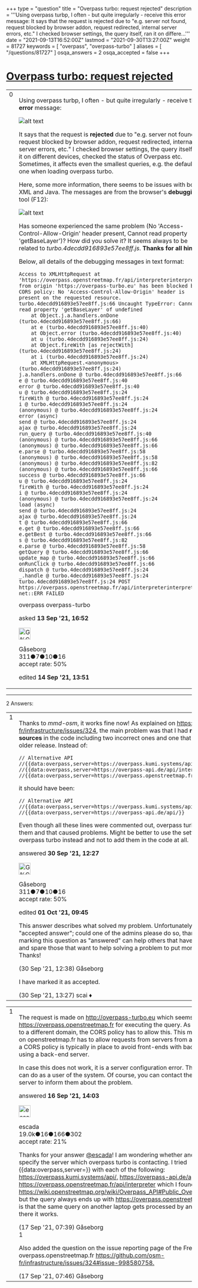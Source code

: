 +++
type = "question"
title = "Overpass turbo: request rejected"
description = '''Using overpass turbp, I often - but quite irregularly - receive this error message:  It says that the request is rejected due to &quot;e.g. server not found, request blocked by browser addon, request redirected, internal server errors, etc.&quot; I checked browser settings, the query itself, ran it on differe...'''
date = "2021-09-13T16:52:00Z"
lastmod = "2021-09-30T13:27:00Z"
weight = 81727
keywords = [ "overpass", "overpass-turbo" ]
aliases = [ "/questions/81727" ]
osqa_answers = 2
osqa_accepted = false
+++

<div class="headNormal">

# [Overpass turbo: request rejected](/questions/81727/overpass-turbo-request-rejected)

</div>

<div id="main-body">

<div id="askform">

<table id="question-table" style="width:100%;">
<colgroup>
<col style="width: 50%" />
<col style="width: 50%" />
</colgroup>
<tbody>
<tr>
<td style="width: 30px; vertical-align: top"><div class="vote-buttons">
<span id="post-81727-upvote" class="ajax-command post-vote up" rel="nofollow" title="I like this post (click again to cancel)"> </span>
<div id="post-81727-score" class="post-score" title="current number of votes">
0
</div>
<span id="post-81727-downvote" class="ajax-command post-vote down" rel="nofollow" title="I dont like this post (click again to cancel)"> </span> <span id="favorite-mark" class="ajax-command favorite-mark" rel="nofollow" title="mark/unmark this question as favorite (click again to cancel)"> </span>
<div id="favorite-count" class="favorite-count">
&#10;</div>
</div></td>
<td><div id="item-right">
<div class="question-body">
<p>Using overpass turbp, I often - but quite irregularly - receive this <strong>error</strong> message:</p>
<p><img src="/upfiles/err.jpg" alt="alt text" /></p>
<p>It says that the request is <strong>rejected</strong> due to "e.g. server not found, request blocked by browser addon, request redirected, internal server errors, etc." I checked browser settings, the query itself, ran it on different devices, checked the status of Overpass etc. Sometimes, it affects even the smallest queries, e.g. the default one when loading overpass turbo.</p>
<p>Here, some more information, there seems to be issues with both XML and Java. The messages are from the browser's <strong>debugging</strong> tool (F12):</p>
<p><img src="/upfiles/err2.jpg" alt="alt text" /></p>
<p>Has someone experienced the same problem (No 'Access-Control-Allow-Origin' header present, Cannot read property 'getBaseLayer')? How did you solve it? It seems always to be related to <em>turbo.4decdd916893e57ee8ff.js</em>. <strong>Thanks for all hints!</strong></p>
<p>Below, all details of the debugging messages in text format:</p>
<pre><code>Access to XMLHttpRequest at &#39;https://overpass.openstreetmap.fr/api/interpreterinterpreter&#39; from origin &#39;https://overpass-turbo.eu&#39; has been blocked by CORS policy: No &#39;Access-Control-Allow-Origin&#39; header is present on the requested resource.
turbo.4decdd916893e57ee8ff.js:66 Uncaught TypeError: Cannot read property &#39;getBaseLayer&#39; of undefined
    at Object.j.a.handlers.onDone (turbo.4decdd916893e57ee8ff.js:66)
    at e (turbo.4decdd916893e57ee8ff.js:40)
    at Object.error (turbo.4decdd916893e57ee8ff.js:40)
    at u (turbo.4decdd916893e57ee8ff.js:24)
    at Object.fireWith [as rejectWith] (turbo.4decdd916893e57ee8ff.js:24)
    at i (turbo.4decdd916893e57ee8ff.js:24)
    at XMLHttpRequest.&lt;anonymous&gt; (turbo.4decdd916893e57ee8ff.js:24)
j.a.handlers.onDone @ turbo.4decdd916893e57ee8ff.js:66
e @ turbo.4decdd916893e57ee8ff.js:40
error @ turbo.4decdd916893e57ee8ff.js:40
u @ turbo.4decdd916893e57ee8ff.js:24
fireWith @ turbo.4decdd916893e57ee8ff.js:24
i @ turbo.4decdd916893e57ee8ff.js:24
(anonymous) @ turbo.4decdd916893e57ee8ff.js:24
error (async)
send @ turbo.4decdd916893e57ee8ff.js:24
ajax @ turbo.4decdd916893e57ee8ff.js:24
run_query @ turbo.4decdd916893e57ee8ff.js:40
(anonymous) @ turbo.4decdd916893e57ee8ff.js:66
(anonymous) @ turbo.4decdd916893e57ee8ff.js:66
e.parse @ turbo.4decdd916893e57ee8ff.js:58
(anonymous) @ turbo.4decdd916893e57ee8ff.js:58
(anonymous) @ turbo.4decdd916893e57ee8ff.js:82
(anonymous) @ turbo.4decdd916893e57ee8ff.js:66
success @ turbo.4decdd916893e57ee8ff.js:66
u @ turbo.4decdd916893e57ee8ff.js:24
fireWith @ turbo.4decdd916893e57ee8ff.js:24
i @ turbo.4decdd916893e57ee8ff.js:24
(anonymous) @ turbo.4decdd916893e57ee8ff.js:24
load (async)
send @ turbo.4decdd916893e57ee8ff.js:24
ajax @ turbo.4decdd916893e57ee8ff.js:24
t @ turbo.4decdd916893e57ee8ff.js:66
e.get @ turbo.4decdd916893e57ee8ff.js:66
e.getBest @ turbo.4decdd916893e57ee8ff.js:66
s @ turbo.4decdd916893e57ee8ff.js:82
e.parse @ turbo.4decdd916893e57ee8ff.js:58
getQuery @ turbo.4decdd916893e57ee8ff.js:66
update_map @ turbo.4decdd916893e57ee8ff.js:66
onRunClick @ turbo.4decdd916893e57ee8ff.js:66
dispatch @ turbo.4decdd916893e57ee8ff.js:24
_.handle @ turbo.4decdd916893e57ee8ff.js:24
turbo.4decdd916893e57ee8ff.js:24 POST https://overpass.openstreetmap.fr/api/interpreterinterpreter net::ERR_FAILED</code></pre>
</div>
<div id="question-tags" class="tags-container tags">
<span class="post-tag tag-link-overpass" rel="tag" title="see questions tagged &#39;overpass&#39;">overpass</span> <span class="post-tag tag-link-overpass-turbo" rel="tag" title="see questions tagged &#39;overpass-turbo&#39;">overpass-turbo</span>
</div>
<div id="question-controls" class="post-controls">
&#10;</div>
<div class="post-update-info-container">
<div class="post-update-info post-update-info-user">
<p>asked <strong>13 Sep '21, 16:52</strong></p>
<img src="https://secure.gravatar.com/avatar/ffb12f7c2548687764b2de9e4562d2d9?s=32&amp;d=identicon&amp;r=g" class="gravatar" width="32" height="32" alt="G%C3%A5seborg&#39;s gravatar image" />
<p><span>Gåseborg</span><br />
<span class="score" title="311 reputation points">311</span><span title="7 badges"><span class="badge1">●</span><span class="badgecount">7</span></span><span title="10 badges"><span class="silver">●</span><span class="badgecount">10</span></span><span title="16 badges"><span class="bronze">●</span><span class="badgecount">16</span></span><br />
<span class="accept_rate" title="Rate of the user&#39;s accepted answers">accept rate:</span> <span title="Gåseborg has 4 accepted answers">50%</span></p>
</img>
</div>
<div class="post-update-info post-update-info-edited">
<p><span> edited <strong>14 Sep '21, 13:51</strong> </span></p>
</div>
</div>
<div id="comments-container-81727" class="comments-container">
&#10;</div>
<div id="comment-tools-81727" class="comment-tools">
&#10;</div>
<div class="clear">
&#10;</div>
<div id="comment-81727-form-container" class="comment-form-container">
&#10;</div>
<div class="clear">
&#10;</div>
</div></td>
</tr>
</tbody>
</table>

------------------------------------------------------------------------

<div class="tabBar">

<span id="sort-top"></span>

<div class="headQuestions">

2 Answers:

</div>

</div>

<span id="82004"></span>

<div id="answer-container-82004" class="answer accepted-answer answered-by-owner">

<table style="width:100%;">
<colgroup>
<col style="width: 50%" />
<col style="width: 50%" />
</colgroup>
<tbody>
<tr>
<td style="width: 30px; vertical-align: top"><div class="vote-buttons">
<span id="post-82004-upvote" class="ajax-command post-vote up" rel="nofollow" title="I like this post (click again to cancel)"> </span>
<div id="post-82004-score" class="post-score" title="current number of votes">
1
</div>
<span id="post-82004-downvote" class="ajax-command post-vote down" rel="nofollow" title="I dont like this post (click again to cancel)"> </span> <span class="accept-answer on" rel="nofollow" title="scai has selected this answer as the correct answer"> </span>
</div></td>
<td><div class="item-right">
<div class="answer-body">
<p>Thanks to <em>mmd-osm</em>, it works fine now! As explained on <a href="https://github.com/osm-fr/infrastructure/issues/324">https://github.com/osm-fr/infrastructure/issues/324</a>, the main problem was that I had <strong>multiple data sources</strong> in the code including two incorrect ones and one that is running on an older release. Instead of:</p>
<pre><code>// Alternative API
//{{data:overpass,server=https://overpass.kumi.systems/api/}}
//{{data:overpass,server=https://overpass-api.de/api/interpreter}}
//{{data:overpass,server=https://overpass.openstreetmap.fr/api/interpreter}}</code></pre>
<p>it should have been:</p>
<pre><code>// Alternative API
//{{data:overpass,server=https://overpass.kumi.systems/api/}}
//{{data:overpass,server=https://overpass-api.de/api/}}</code></pre>
<p>Even though all these lines were commented out, overpass turbo still works with them and that caused problems. Might be better to use the settings menu of overpass turbo instead and not to add them in the code at all.</p>
</div>
<div class="answer-controls post-controls">
&#10;</div>
<div class="post-update-info-container">
<div class="post-update-info post-update-info-user">
<p>answered <strong>30 Sep '21, 12:27</strong></p>
<img src="https://secure.gravatar.com/avatar/ffb12f7c2548687764b2de9e4562d2d9?s=32&amp;d=identicon&amp;r=g" class="gravatar" width="32" height="32" alt="G%C3%A5seborg&#39;s gravatar image" />
<p><span>Gåseborg</span><br />
<span class="score" title="311 reputation points">311</span><span title="7 badges"><span class="badge1">●</span><span class="badgecount">7</span></span><span title="10 badges"><span class="silver">●</span><span class="badgecount">10</span></span><span title="16 badges"><span class="bronze">●</span><span class="badgecount">16</span></span><br />
<span class="accept_rate" title="Rate of the user&#39;s accepted answers">accept rate:</span> <span title="Gåseborg has 4 accepted answers">50%</span></p>
</img>
</div>
<div class="post-update-info post-update-info-edited">
<p><span> edited <strong>01 Oct '21, 09:45</strong> </span></p>
</div>
</div>
<div id="comments-container-82004" class="comments-container">
<span id="82005"></span>
<div id="comment-82005" class="comment">
<div id="post-82005-score" class="comment-score">
&#10;</div>
<div class="comment-text">
<p>This answer describes what solved my problem. Unfortunately, I cannot mark it as "accepted answer"; could one of the admins please do so, thanks! I hope that marking this question as "answered" can help others that have the same problem and spare those that want to help solving a problem to put more time on this one. Thanks!</p>
</div>
<div id="comment-82005-info" class="comment-info">
<span class="comment-age">(30 Sep '21, 12:38)</span> <span class="comment-user userinfo">Gåseborg</span>
</div>
</div>
<span id="82010"></span>
<div id="comment-82010" class="comment">
<div id="post-82010-score" class="comment-score">
&#10;</div>
<div class="comment-text">
<p>I have marked it as accepted.</p>
</div>
<div id="comment-82010-info" class="comment-info">
<span class="comment-age">(30 Sep '21, 13:27)</span> <span class="comment-user userinfo">scai ♦</span>
</div>
</div>
</div>
<div id="comment-tools-82004" class="comment-tools">
&#10;</div>
<div class="clear">
&#10;</div>
<div id="comment-82004-form-container" class="comment-form-container">
&#10;</div>
<div class="clear">
&#10;</div>
</div></td>
</tr>
</tbody>
</table>

</div>

<span id="81779"></span>

<div id="answer-container-81779" class="answer">

<table style="width:100%;">
<colgroup>
<col style="width: 50%" />
<col style="width: 50%" />
</colgroup>
<tbody>
<tr>
<td style="width: 30px; vertical-align: top"><div class="vote-buttons">
<span id="post-81779-upvote" class="ajax-command post-vote up" rel="nofollow" title="I like this post (click again to cancel)"> </span>
<div id="post-81779-score" class="post-score" title="current number of votes">
1
</div>
<span id="post-81779-downvote" class="ajax-command post-vote down" rel="nofollow" title="I dont like this post (click again to cancel)"> </span>
</div></td>
<td><div class="item-right">
<div class="answer-body">
<p>The request is made on <a href="http://overpass-turbo.eu">http://overpass-turbo.eu</a> which seems to contact <a href="https://overpass.openstreetmap.fr">https://overpass.openstreetmap.fr</a> for executing the query. As both servers belong to a different domain, the CORS policy has to allow this. This means that the server on openstreetmap.fr has to allow requests from servers from another domain. Such a CORS policy is typically in place to avoid front-ends with bad intentions from using a back-end server.</p>
<p>In case this does not work, it is a server configuration error. There is nothing you can do as a user of the system. Of course, you can contact the maintainers of that server to inform them about the problem.</p>
</div>
<div class="answer-controls post-controls">
&#10;</div>
<div class="post-update-info-container">
<div class="post-update-info post-update-info-user">
<p>answered <strong>16 Sep '21, 14:03</strong></p>
<img src="https://secure.gravatar.com/avatar/813a136afe7d4c95fd5bccdd78705e0e?s=32&amp;d=identicon&amp;r=g" class="gravatar" width="32" height="32" alt="escada&#39;s gravatar image" />
<p><span>escada</span><br />
<span class="score" title="19043 reputation points"><span>19.0k</span></span><span title="16 badges"><span class="badge1">●</span><span class="badgecount">16</span></span><span title="166 badges"><span class="silver">●</span><span class="badgecount">166</span></span><span title="302 badges"><span class="bronze">●</span><span class="badgecount">302</span></span><br />
<span class="accept_rate" title="Rate of the user&#39;s accepted answers">accept rate:</span> <span title="escada has 97 accepted answers">21%</span></p>
</div>
</div>
<div id="comments-container-81779" class="comments-container">
<span id="81787"></span>
<div id="comment-81787" class="comment">
<div id="post-81787-score" class="comment-score">
&#10;</div>
<div class="comment-text">
<p>Thanks for your answer <a href="https://help.openstreetmap.org/users/5390/escada"></a><a href="https://help.openstreetmap.org/users/5390/escada">@escada</a>! I am wondering whether and how one can specify the server which overpass turbo is contacting. I tried {{data:overpass,server=}} with each of the following: <a href="https://overpass.kumi.systems/api/,">https://overpass.kumi.systems/api/,</a> <a href="https://overpass-api.de/api/interpreter,">https://overpass-api.de/api/interpreter,</a> <a href="https://overpass.openstreetmap.fr/api/interpreter">https://overpass.openstreetmap.fr/api/interpreter</a> which I found on <a href="https://wiki.openstreetmap.org/wiki/Overpass_API#Public_Overpass_API_instances,">https://wiki.openstreetmap.org/wiki/Overpass_API#Public_Overpass_API_instances,</a> but the query always ends up with <a href="https://overpass.openstreetmap.fr/.">https://overpass.openstreetmap.fr/.</a> Funny thing is that the same query on another laptop gets processed by another server and there it works.</p>
</div>
<div id="comment-81787-info" class="comment-info">
<span class="comment-age">(17 Sep '21, 07:39)</span> <span class="comment-user userinfo">Gåseborg</span>
</div>
</div>
<span id="81788"></span>
<div id="comment-81788" class="comment">
<div id="post-81788-score" class="comment-score">
1
</div>
<div class="comment-text">
<p>Also added the question on the issue reporting page of the French OSM team: overpass.openstreetmap.fr <a href="https://github.com/osm-fr/infrastructure/issues/324#issue-998580758.">https://github.com/osm-fr/infrastructure/issues/324#issue-998580758.</a></p>
</div>
<div id="comment-81788-info" class="comment-info">
<span class="comment-age">(17 Sep '21, 07:46)</span> <span class="comment-user userinfo">Gåseborg</span>
</div>
</div>
</div>
<div id="comment-tools-81779" class="comment-tools">
&#10;</div>
<div class="clear">
&#10;</div>
<div id="comment-81779-form-container" class="comment-form-container">
&#10;</div>
<div class="clear">
&#10;</div>
</div></td>
</tr>
</tbody>
</table>

</div>

<div class="paginator-container-left">

</div>

</div>

</div>

